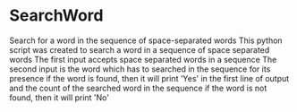 # SearchWord
Search for a word in the sequence of space-separated words
This python script was created to search a word in a sequence of space separated words
The first input accepts space separated words in a sequence
The second input is the word which has to searched in the sequence for its presence
if the word is found, then it will print 'Yes' in the first line of output and the count of the searched word in the sequence
if the word is not found, then it will print 'No'

